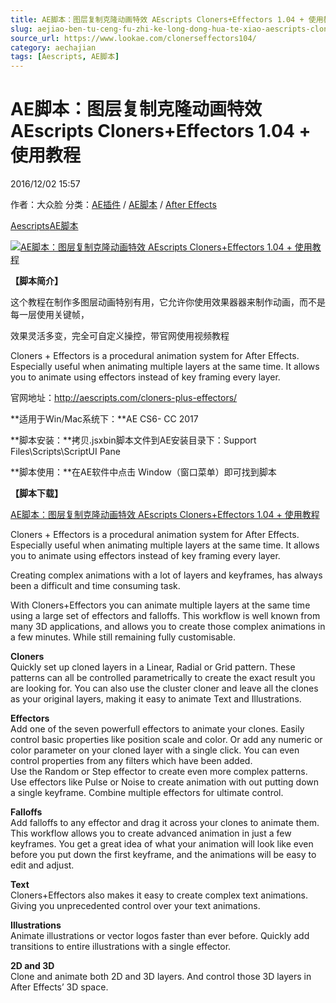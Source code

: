 ```yaml
---
title: AE脚本：图层复制克隆动画特效 AEscripts Cloners+Effectors 1.04 + 使用教程
slug: aejiao-ben-tu-ceng-fu-zhi-ke-long-dong-hua-te-xiao-aescripts-cloners-effectors-1-04-shi-yong-jiao-cheng
source_url: https://www.lookae.com/clonerseffectors104/
category: aechajian
tags: [Aescripts, AE脚本]
---
```

# AE脚本：图层复制克隆动画特效 AEscripts Cloners+Effectors 1.04 + 使用教程

2016/12/02 15:57

作者：大众脸
分类：[AE插件](https://www.lookae.com/after-effects/aechajian/) / [AE脚本](https://www.lookae.com/after-effects/aescripts/) / [After Effects](https://www.lookae.com/after-effects/)

[Aescripts](https://www.lookae.com/tag/aescripts/)[AE脚本](https://www.lookae.com/tag/ae%e8%84%9a%e6%9c%ac/)

[![AE脚本：图层复制克隆动画特效 AEscripts Cloners+Effectors 1.04 + 使用教程](https://www.lookae.com/wp-content/uploads/2016/12/Cloners-Effectors-.jpg "AE脚本：图层复制克隆动画特效 AEscripts Cloners+Effectors 1.04 + 使用教程-LookAE.com")](https://www.lookae.com/wp-content/uploads/2016/12/Cloners-Effectors-.jpg)

**【脚本简介】**

这个教程在制作多图层动画特别有用，它允许你使用效果器器来制作动画，而不是每一层使用关键帧，

效果灵活多变，完全可自定义操控，带官网使用视频教程

Cloners + Effectors is a procedural animation system for After Effects. Especially useful when animating multiple layers at the same time. It allows you to animate using effectors instead of key framing every layer.

官网地址：http://aescripts.com/cloners-plus-effectors/

**适用于Win/Mac系统下：**AE CS6- CC 2017

**脚本安装：**拷贝.jsxbin脚本文件到AE安装目录下：Support Files\Scripts\ScriptUI Pane

**脚本使用：**在AE软件中点击 Window（窗口菜单）即可找到脚本

**【脚本下载】**

[AE脚本：图层复制克隆动画特效 AEscripts Cloners+Effectors 1.04 + 使用教程](http://lookae.ctfile.com/fs/EpI162520384)

Cloners + Effectors is a procedural animation system for After Effects. Especially useful when animating multiple layers at the same time. It allows you to animate using effectors instead of key framing every layer.

Creating complex animations with a lot of layers and keyframes, has always been a difficult and time consuming task.

With Cloners+Effectors you can animate multiple layers at the same time using a large set of effectors and falloffs. This workflow is well known from many 3D applications, and allows you to create those complex animations in a few minutes. While still remaining fully customisable.

**Cloners**  
Quickly set up cloned layers in a Linear, Radial or Grid pattern. These patterns can all be controlled parametrically to create the exact result you are looking for. You can also use the cluster cloner and leave all the clones as your original layers, making it easy to animate Text and Illustrations.

**Effectors**  
Add one of the seven powerfull effectors to animate your clones. Easily control basic properties like position scale and color. Or add any numeric or color parameter on your cloned layer with a single click. You can even control properties from any filters which have been added.  
Use the Random or Step effector to create even more complex patterns. Use effectors like Pulse or Noise to create animation with out putting down a single keyframe. Combine multiple effectors for ultimate control.

**Falloffs**  
Add falloffs to any effector and drag it across your clones to animate them. This workflow allows you to create advanced animation in just a few keyframes. You get a great idea of what your animation will look like even before you put down the first keyframe, and the animations will be easy to edit and adjust.

**Text**  
Cloners+Effectors also makes it easy to create complex text animations. Giving you unprecedented control over your text animations.

**Illustrations**  
Animate illustrations or vector logos faster than ever before. Quickly add transitions to entire illustrations with a single effector.

**2D and 3D**  
Clone and animate both 2D and 3D layers. And control those 3D layers in After Effects’ 3D space.
